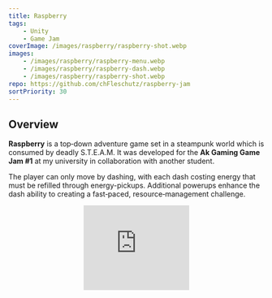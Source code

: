```yaml
---
title: Raspberry
tags: 
    - Unity
    - Game Jam
coverImage: /images/raspberry/raspberry-shot.webp
images: 
    - /images/raspberry/raspberry-menu.webp
    - /images/raspberry/raspberry-dash.webp
    - /images/raspberry/raspberry-shot.webp
repo: https://github.com/chFleschutz/raspberry-jam
sortPriority: 30
---
```


## Overview

**Raspberry** is a top‑down adventure game set in a steampunk world which is consumed by deadly S.T.E.A.M. It was developed for the **Ak Gaming Game Jam #1** at my university in collaboration with another student. 

The player can only move by dashing, with each dash costing energy that must be refilled through energy-pickups. Additional powerups enhance the dash ability to creating a fast‑paced, resource‑management challenge.

<div style="text-align: center;">
    <iframe title="Download Raspberry"
        frameborder="0" 
        src="https://itch.io/embed/2746850?dark=true" 
        width="208" height="167">
            <a href="https://chfleschutz.itch.io/raspberry">
                Raspberry by chFleschutz, Loparde
            </a>
    </iframe>
</div>
